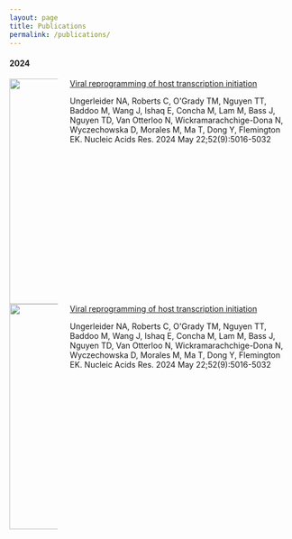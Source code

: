 ```yaml
---
layout: page
title: Publications
permalink: /publications/
---
```




#### 2024

<div class="container">
    <div class="columns">
          <div class="column is-one-fifth"><img src="{{ site.baseurl }}/images/dnpromoter_paper.png" style="width: 400px;"/></div>
              <div class="column"> 
                    <div class="has-text-weight-semibold"><a href="https://academic.oup.com/nar/article/52/9/5016/7627474">Viral reprogramming of host transcription initiation</a></div>
                      <p class="pt-2">
Ungerleider NA, Roberts C, O'Grady TM, Nguyen TT, Baddoo M, Wang J, Ishaq E, Concha M, Lam M, Bass J, Nguyen TD, Van Otterloo N, Wickramarachchige-Dona N, Wyczechowska D, Morales M, Ma T, Dong Y, Flemington EK. Nucleic Acids Res. 2024 May 22;52(9):5016-5032
                      </p>
              </div>
    </div>

</div>

<div class="container mt-4">
    <div class="columns">
          <div class="column is-one-fifth"><img src="{{ site.baseurl }}/images/dnpromoter_paper.png" style="width: 400px;"/></div>
              <div class="column"> 
                    <div class="has-text-weight-semibold"><a href="https://academic.oup.com/nar/article/52/9/5016/7627474">Viral reprogramming of host transcription initiation</a></div>
                      <p class="pt-2">
Ungerleider NA, Roberts C, O'Grady TM, Nguyen TT, Baddoo M, Wang J, Ishaq E, Concha M, Lam M, Bass J, Nguyen TD, Van Otterloo N, Wickramarachchige-Dona N, Wyczechowska D, Morales M, Ma T, Dong Y, Flemington EK. Nucleic Acids Res. 2024 May 22;52(9):5016-5032
                      </p>
              </div>
    </div>

</div>

